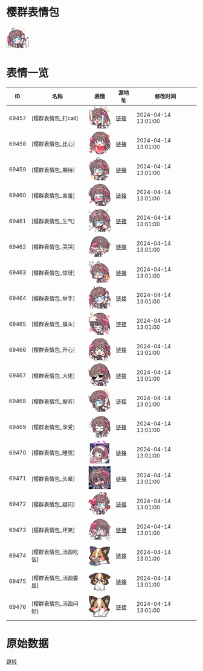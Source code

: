 # 樱群表情包

<img src="./cover.png" height="60" alt="cover" />

# 表情一览

|ID|名称|表情|源地址|修改时间|
|----|----|----|----|----|
|69457|[樱群表情包_打call]|<img src="./pic/069457_%5B樱群表情包_打call%5D.png" height="60" alt="打call"/>|[链接](https://i0.hdslb.com/bfs/garb/b36b64b12eaa36f6881ef42bc6915c996441c80a.png)|2024-04-14 13:01:00|
|69458|[樱群表情包_比心]|<img src="./pic/069458_%5B樱群表情包_比心%5D.png" height="60" alt="比心"/>|[链接](https://i0.hdslb.com/bfs/garb/40632d2fa1c1f7238bcd7c1edac8998c087ac778.png)|2024-04-14 13:01:00|
|69459|[樱群表情包_期待]|<img src="./pic/069459_%5B樱群表情包_期待%5D.png" height="60" alt="期待"/>|[链接](https://i0.hdslb.com/bfs/garb/283b8cb6ff3f56e6bad402dcc721c55a9cdc6e7e.png)|2024-04-14 13:01:00|
|69460|[樱群表情包_害羞]|<img src="./pic/069460_%5B樱群表情包_害羞%5D.png" height="60" alt="害羞"/>|[链接](https://i0.hdslb.com/bfs/garb/21b774a58bc8337d72c3388733fd4bffde91fcbf.png)|2024-04-14 13:01:00|
|69461|[樱群表情包_生气]|<img src="./pic/069461_%5B樱群表情包_生气%5D.png" height="60" alt="生气"/>|[链接](https://i0.hdslb.com/bfs/garb/4c34fa37b23438088f199f4722ca01a1b4923c15.png)|2024-04-14 13:01:00|
|69462|[樱群表情包_哭哭]|<img src="./pic/069462_%5B樱群表情包_哭哭%5D.png" height="60" alt="哭哭"/>|[链接](https://i0.hdslb.com/bfs/garb/7bd24b8c5023a2098bcef91fbe1e3c99b0b0e761.png)|2024-04-14 13:01:00|
|69463|[樱群表情包_惊讶]|<img src="./pic/069463_%5B樱群表情包_惊讶%5D.png" height="60" alt="惊讶"/>|[链接](https://i0.hdslb.com/bfs/garb/0386a55178a275c236af329f8b609c7ffd08ae50.png)|2024-04-14 13:01:00|
|69464|[樱群表情包_举手]|<img src="./pic/069464_%5B樱群表情包_举手%5D.png" height="60" alt="举手"/>|[链接](https://i0.hdslb.com/bfs/garb/a89f410d089458b5c5f6a4cf3e3dca74281aa9ee.png)|2024-04-14 13:01:00|
|69465|[樱群表情包_摸头]|<img src="./pic/069465_%5B樱群表情包_摸头%5D.png" height="60" alt="摸头"/>|[链接](https://i0.hdslb.com/bfs/garb/f10e456336519168dab490f1dea55e2e95526219.png)|2024-04-14 13:01:00|
|69466|[樱群表情包_开心]|<img src="./pic/069466_%5B樱群表情包_开心%5D.png" height="60" alt="开心"/>|[链接](https://i0.hdslb.com/bfs/garb/cf27657ced5e2f7833e25ec832ac21eb2f5649b4.png)|2024-04-14 13:01:00|
|69467|[樱群表情包_大佬]|<img src="./pic/069467_%5B樱群表情包_大佬%5D.png" height="60" alt="大佬"/>|[链接](https://i0.hdslb.com/bfs/garb/d5a0707767e23a53f10a48a8cadeec0fe5c2f6ad.png)|2024-04-14 13:01:00|
|69468|[樱群表情包_偷听]|<img src="./pic/069468_%5B樱群表情包_偷听%5D.png" height="60" alt="偷听"/>|[链接](https://i0.hdslb.com/bfs/garb/4ad1bd8c3a19feb34546ba4370224a7330c6a3d0.png)|2024-04-14 13:01:00|
|69469|[樱群表情包_享受]|<img src="./pic/069469_%5B樱群表情包_享受%5D.png" height="60" alt="享受"/>|[链接](https://i0.hdslb.com/bfs/garb/69efbe0c6d7895de8747a4813f3c845348fa8397.png)|2024-04-14 13:01:00|
|69470|[樱群表情包_睡觉]|<img src="./pic/069470_%5B樱群表情包_睡觉%5D.png" height="60" alt="睡觉"/>|[链接](https://i0.hdslb.com/bfs/garb/ceb1b170dace3928d2008e9338c2e27de5fc7cf5.png)|2024-04-14 13:01:00|
|69471|[樱群表情包_头晕]|<img src="./pic/069471_%5B樱群表情包_头晕%5D.png" height="60" alt="头晕"/>|[链接](https://i0.hdslb.com/bfs/garb/521c2cc4380c31bfb930561aa70ad78d5b385883.png)|2024-04-14 13:01:00|
|69472|[樱群表情包_疑问]|<img src="./pic/069472_%5B樱群表情包_疑问%5D.png" height="60" alt="疑问"/>|[链接](https://i0.hdslb.com/bfs/garb/60673b8885e7950c32e5361273017d6680519c5b.png)|2024-04-14 13:01:00|
|69473|[樱群表情包_坏笑]|<img src="./pic/069473_%5B樱群表情包_坏笑%5D.png" height="60" alt="坏笑"/>|[链接](https://i0.hdslb.com/bfs/garb/ae63fbaaeb4f0a32fb5caa764db497f1f4d54310.png)|2024-04-14 13:01:00|
|69474|[樱群表情包_汤圆吃饭]|<img src="./pic/069474_%5B樱群表情包_汤圆吃饭%5D.png" height="60" alt="汤圆吃饭"/>|[链接](https://i0.hdslb.com/bfs/garb/4ac752331220f8185e75de23c71bffef70c0e362.png)|2024-04-14 13:01:00|
|69475|[樱群表情包_汤圆委屈]|<img src="./pic/069475_%5B樱群表情包_汤圆委屈%5D.png" height="60" alt="汤圆委屈"/>|[链接](https://i0.hdslb.com/bfs/garb/ab4d7b67aa6e7afc9259e0599c1fc9689019fd6d.png)|2024-04-14 13:01:00|
|69476|[樱群表情包_汤圆问好]|<img src="./pic/069476_%5B樱群表情包_汤圆问好%5D.png" height="60" alt="汤圆问好"/>|[链接](https://i0.hdslb.com/bfs/garb/051a561499b87aca7ee4ca0c58a8a3106a12075a.png)|2024-04-14 13:01:00|

# 原始数据

[跳转](./raw.json)

